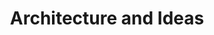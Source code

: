 ---
title: Architecture and Ideas
number: ARCH 010
academic-home: Arts & Arch
pre-req:
course-type: [Supporting, General Education]
description: General introduction to world architecture, emphasizing the relationship between concepts, philosophies, values and ideologies in shaping the built environment.
bulletin-link: https://bulletins.psu.edu/search/?search=%22arch+100%22
pathway-list: [Generalist, Video Production, Digital Design]
---